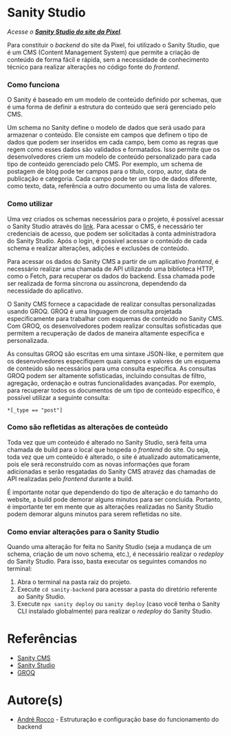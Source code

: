 # Sanity Studio

_Acesse o **[Sanity Studio do site da Pixel](https://ejpixel.sanity.studio/desk)**._

Para constituir o _backend_ do site da Pixel, foi utilizado o Sanity Studio, que é um CMS (Content Management System) que permite a criação de conteúdo de forma fácil e rápida, sem a necessidade de conhecimento técnico para realizar alterações no código fonte do _frontend_.

### Como funciona

O Sanity é baseado em um modelo de conteúdo definido por schemas, que é uma forma de definir a estrutura do conteúdo que será gerenciado pelo CMS.

Um schema no Sanity define o modelo de dados que será usado para armazenar o conteúdo. Ele consiste em campos que definem o tipo de dados que podem ser inseridos em cada campo, bem como as regras que regem como esses dados são validados e formatados. Isso permite que os desenvolvedores criem um modelo de conteúdo personalizado para cada tipo de conteúdo gerenciado pelo CMS. Por exemplo, um schema de postagem de blog pode ter campos para o título, corpo, autor, data de publicação e categoria. Cada campo pode ter um tipo de dados diferente, como texto, data, referência a outro documento ou uma lista de valores.

### Como utilizar

Uma vez criados os schemas necessários para o projeto, é possível acessar o Sanity Studio através do [link](https://ejpixel.sanity.studio/desk). Para acessar o CMS, é necessário ter credenciais de acesso, que podem ser solicitadas à conta administradora do Sanity Studio. Após o login, é possível acessar o conteúdo de cada schema e realizar alterações, adições e exclusões de conteúdo.

Para acessar os dados do Sanity CMS a partir de um aplicativo _frontend_, é necessário realizar uma chamada de API utilizando uma biblioteca HTTP, como o Fetch, para recuperar os dados do backend. Essa chamada pode ser realizada de forma síncrona ou assíncrona, dependendo da necessidade do aplicativo.

O Sanity CMS fornece a capacidade de realizar consultas personalizadas usando GROQ. GROQ é uma linguagem de consulta projetada especificamente para trabalhar com esquemas de conteúdo no Sanity CMS. Com GROQ, os desenvolvedores podem realizar consultas sofisticadas que permitem a recuperação de dados de maneira altamente específica e personalizada.

As consultas GROQ são escritas em uma sintaxe JSON-like, e permitem que os desenvolvedores especifiquem quais campos e valores de um esquema de conteúdo são necessários para uma consulta específica. As consultas GROQ podem ser altamente sofisticadas, incluindo consultas de filtro, agregação, ordenação e outras funcionalidades avançadas. Por exemplo, para recuperar todos os documentos de um tipo de conteúdo específico, é possível utilizar a seguinte consulta:

```groq
*[_type == "post"]
```

### Como são refletidas as alterações de conteúdo

Toda vez que um conteúdo é alterado no Sanity Studio, será feita uma chamada de build para o local que hospeda o _frontend_ do site. Ou seja, toda vez que um conteúdo é alterado, o site é atualizado automaticamente, pois ele será reconstruído com as novas informações que foram adicionadas e serão resgatadas do Sanity CMS atravéz das chamadas de API realizadas pelo _frontend_ durante a build.

É importante notar que dependendo do tipo de alteração e do tamanho do website, a build pode demorar alguns minutos para ser concluída. Portanto, é importante ter em mente que as alterações realizadas no Sanity Studio podem demorar alguns minutos para serem refletidas no site.

### Como enviar alterações para o Sanity Studio

Quando uma alteração for feita no Sanity Studio (seja a mudança de um schema, criação de um novo schema, etc.), é necessário realizar o _redeploy_ do Sanity Studio. Para isso, basta executar os seguintes comandos no terminal:

1. Abra o terminal na pasta raiz do projeto.
2. Execute `cd sanity-backend` para acessar a pasta do diretório referente ao Sanity Studio.
3. Execute `npx sanity deploy` ou `sanity deploy` (caso você tenha o Sanity CLI instalado globalmente) para realizar o _redeploy_ do Sanity Studio.

# Referências

- [Sanity CMS](https://www.sanity.io)
- [Sanity Studio](https://www.sanity.io/docs/sanity-studio)
- [GROQ](https://www.sanity.io/docs/groq)

# Autore(s)

- [André Rocco](https://www.linkedin.com/in/andre---rocco/) - Estruturação e configuração base do funcionamento do backend
